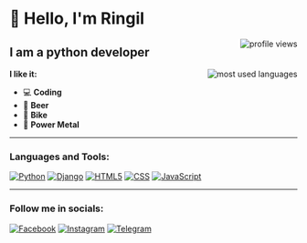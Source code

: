 # 👋 Hello, I'm Ringil
<a href="https://github.com/rin-gil">
    <img align="right" alt="profile views" src="https://komarev.com/ghpvc/?username=rin-gil&color=blue">
</a>


## I am a python developer
<a href="https://github.com/rin-gil">
    <img align="right" alt="most used languages" src="https://github-readme-stats.vercel.app/api/top-langs/?username=iRingil&layout=compact&theme=tokyonight&hide_border=true">
</a>


**I like it:**
* 💻 **Coding**
* 🍺 **Beer**
* 🚴 **Bike**
* 🤘 **Power Metal**

***

### Languages and Tools:

[![Python](https://img.shields.io/badge/-Python-000000?&logo=python)](https://www.python.org)
[![Django](https://img.shields.io/badge/-Django-000000?logo=django)](https://www.djangoproject.com)
[![HTML5](https://img.shields.io/badge/-HTML-000000?logo=html5)](https://html.com/html5/)
[![CSS](https://img.shields.io/badge/-CSS-000000?logo=css3)](https://www.w3.org/Style/CSS/Overview.en.html)
[![JavaScript](https://img.shields.io/badge/-JavaScript-000000?logo=javascript)](https://www.javascript.com)

***

### Follow me in socials:

[![Facebook](https://img.shields.io/badge/-Facebook-000000?logo=facebook)](https://www.facebook.com/o.boiaryntsev)
[![Instagram](https://img.shields.io/badge/-Instagram-000000?logo=instagram)](https://www.instagram.com/o.boiaryntsev/)
[![Telegram](https://img.shields.io/badge/-Telegram-000000?logo=telegram)](https://t.me/ringil_endimion)
